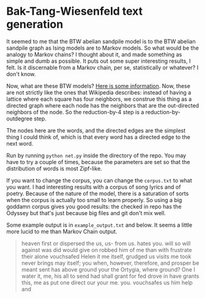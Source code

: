 Bak-Tang-Wiesenfeld text generation
===

It seemed to me that the BTW abelian sandpile model is to the BTW abelian sandpile graph as Ising models are to Markov models. So what would be the analogy to Markov chains? I thought about it, and made something as simple and dumb as possible. It puts out some super interesting results, I felt. Is it discernable from a Markov chain, per se, statistically or whatever? I don't know.

Now, what are these BTW models? [Here is some information](http://en.wikipedia.org/wiki/Abelian_sandpile_model). Now, these are not strictly like the ones that Wikipedia describes: instead of having a lattice where each square has four neighbors, we construe this thing as a directed graph where each node has the neighbors that are the out-directed neighbors of the node. So the reduction-by-4 step is a reduction-by-outdegree step.

The nodes here are the words, and the directed edges are the simplest thing I could think of, which is that every word has a directed edge to the next word.

Run by running `python net.py` inside the directory of the repo. You may have to try a couple of times, because the parameters are set so that the distribution of words is most Zipf-like.

If you want to change the corpus, you can change the `corpus.txt` to what you want. I had interesting results with a corpus of song lyrics and of poetry. Because of the nature of the model, there is a saturation of sorts when the corpus is actually too small to learn properly. So using a big goddamn corpus gives you good results: the checked in repo has the Odyssey but that's just because big files and git don't mix well.

Some example output is in `example_output.txt` and below. It seems a little more lucid to me than Markov Chain output.

>heaven first or dispersed the us, us- from us. hates you. will so will against was did would give on robbed him of me than with frustrate their alone vouchsafed Helen it me itself, grudged us visits me took never brings may itself; you when, however, therefore, and prosper be meant sent has above ground your the Ortygia, where ground? One I water it, me, his all to send had shall grant for fed drove in have grants this, me as put one direct our your me. you. vouchsafes us him help and 
